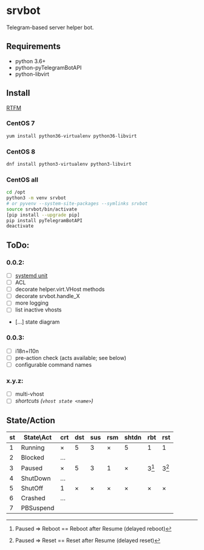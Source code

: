 # srvbot

Telegram-based server helper bot.

## Requirements

- python 3.6+
- python-pyTelegramBotAPI
- python-libvirt

## Install

[RTFM](https://max-ko.ru/60-sreda-razrabotki-venv-python3-v-centos-7.html)

### CentOS 7
```bash
yum install python36-virtualenv python36-libvirt
```

### CentOS 8
```bash
dnf install python3-virtualenv python3-libvirt
```

### CentOS all
```bash
cd /opt
python3 -m venv srvbot
# or pyvenv --system-site-packages --symlinks srvbot
source srvbot/bin/activate
[pip install --upgrade pip]
pip install pyTelegramBotAPI
deactivate
```

## ToDo:

### 0.0.2:

- [ ] [systemd unit](https://avalon.land/blog/it/telegram-bot-on-centos7/)
- [ ] ACL
- [ ] decorate helper.virt.VHost methods
- [ ] decorate srvbot.handle_X
- [ ] more logging
- [ ] list inactive vhosts
- […] state diagram

### 0.0.3:

- [ ] i18n+l10n
- [ ] pre-action check (acts available; see below)
- [ ] configurable command names

### x.y.z:

- [ ] multi-vhost
- [ ] *shortcuts (`vhost state <name>`)*

## State/Action

st | State\Act| crt | dst | sus | rsm |shtdn| rbt | rst 
---|----------|-----|-----|-----|-----|-----|-----|-----
 1 | Running  |  ×  |  5  |  3  |  ×  |  5  |  1  |  1
 2 | Blocked  |  …  |     |     |     |     |     |  
 3 | Paused   |  ×  |  5  |  3  |  1  |  ×  |3[^1]|3[^2]
 4 | ShutDown |  …  |     |     |     |     |     |  
 5 | ShutOff  |  1  |  ×  |  ×  |  ×  |  ×  |  ×  |  ×
 6 | Crashed  |  …  |     |     |     |     |     |  
 7 | PBSuspend|     |     |     |     |     |     |  

[^1]: Paused => Reboot == Reboot after Resume (delayed reboot)
[^2]: Paused => Reset == Reset after Resume (delayed reset)
